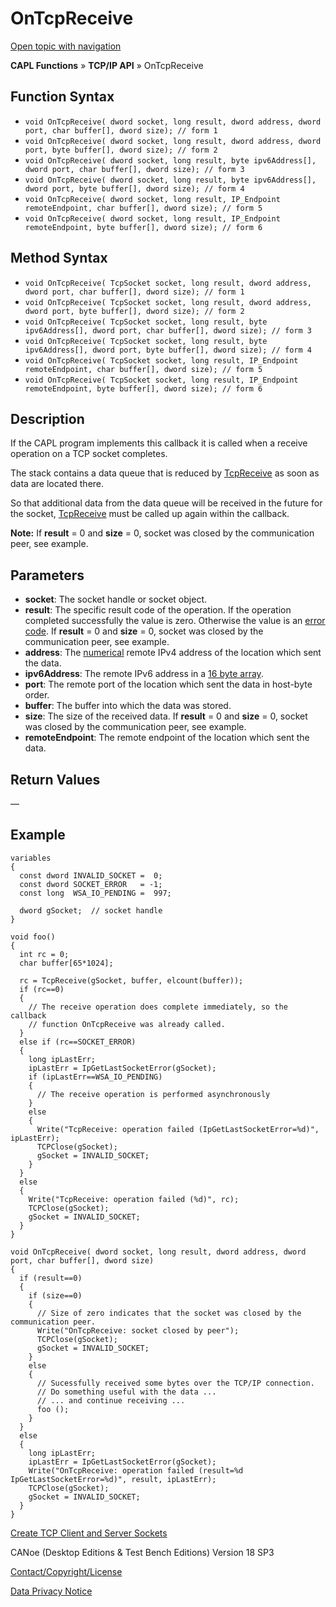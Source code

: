 # OnTcpReceive

[Open topic with navigation](../../../../../CANoeDEFamily.htm#Topics/CAPLFunctions/TCPIPAPI/EventProcedures/CAPLfunctionTCPIPOnTcpReceive.md)

**CAPL Functions** » **TCP/IP API** » OnTcpReceive

## Function Syntax

- `void OnTcpReceive( dword socket, long result, dword address, dword port, char buffer[], dword size); // form 1`
- `void OnTcpReceive( dword socket, long result, dword address, dword port, byte buffer[], dword size); // form 2`
- `void OnTcpReceive( dword socket, long result, byte ipv6Address[], dword port, char buffer[], dword size); // form 3`
- `void OnTcpReceive( dword socket, long result, byte ipv6Address[], dword port, byte buffer[], dword size); // form 4`
- `void OnTcpReceive( dword socket, long result, IP_Endpoint remoteEndpoint, char buffer[], dword size); // form 5`
- `void OnTcpReceive( dword socket, long result, IP_Endpoint remoteEndpoint, byte buffer[], dword size); // form 6`

## Method Syntax

- `void OnTcpReceive( TcpSocket socket, long result, dword address, dword port, char buffer[], dword size); // form 1`
- `void OnTcpReceive( TcpSocket socket, long result, dword address, dword port, byte buffer[], dword size); // form 2`
- `void OnTcpReceive( TcpSocket socket, long result, byte ipv6Address[], dword port, char buffer[], dword size); // form 3`
- `void OnTcpReceive( TcpSocket socket, long result, byte ipv6Address[], dword port, byte buffer[], dword size); // form 4`
- `void OnTcpReceive( TcpSocket socket, long result, IP_Endpoint remoteEndpoint, char buffer[], dword size); // form 5`
- `void OnTcpReceive( TcpSocket socket, long result, IP_Endpoint remoteEndpoint, byte buffer[], dword size); // form 6`

## Description

If the CAPL program implements this callback it is called when a receive operation on a TCP socket completes.

The stack contains a data queue that is reduced by [TcpReceive](../Functions/CAPLfunctionTCPReceive.md) as soon as data are located there.

So that additional data from the data queue will be received in the future for the socket, [TcpReceive](../Functions/CAPLfunctionTCPReceive.md) must be called up again within the callback.

**Note:** If **result** = 0 and **size** = 0, socket was closed by the communication peer, see example.

## Parameters

- **socket**: The socket handle or socket object.
- **result**: The specific result code of the operation. If the operation completed successfully the value is zero. Otherwise the value is an [error code](../CAPLfunctionsTCPIPWinsock2ErrorCodes.md). If **result** = 0 and **size** = 0, socket was closed by the communication peer, see example.
- **address**: The [numerical](../../../Shared/CAPL/TCPIPAPI/IPAddressByteOrdering.md) remote IPv4 address of the location which sent the data.
- **ipv6Address**: The remote IPv6 address in a [16 byte array](../../../Shared/CAPL/TCPIPAPI/IPAddressByteOrdering.md).
- **port**: The remote port of the location which sent the data in host-byte order.
- **buffer**: The buffer into which the data was stored.
- **size**: The size of the received data. If **result** = 0 and **size** = 0, socket was closed by the communication peer, see example.
- **remoteEndpoint**: The remote endpoint of the location which sent the data.

## Return Values

—

## Example

```plaintext
variables
{
  const dword INVALID_SOCKET =  0;
  const dword SOCKET_ERROR   = -1;
  const long  WSA_IO_PENDING =  997;

  dword gSocket;  // socket handle
}

void foo()
{
  int rc = 0;
  char buffer[65*1024];

  rc = TcpReceive(gSocket, buffer, elcount(buffer));
  if (rc==0)
  {
    // The receive operation does complete immediately, so the callback
    // function OnTcpReceive was already called.
  }
  else if (rc==SOCKET_ERROR)
  {
    long ipLastErr;
    ipLastErr = IpGetLastSocketError(gSocket);
    if (ipLastErr==WSA_IO_PENDING)
    {
      // The receive operation is performed asynchronously
    }
    else
    {
      Write("TcpReceive: operation failed (IpGetLastSocketError=%d)", ipLastErr);
      TCPClose(gSocket);
      gSocket = INVALID_SOCKET;
    }
  }
  else
  {
    Write("TcpReceive: operation failed (%d)", rc);
    TCPClose(gSocket);
    gSocket = INVALID_SOCKET;
  }
}

void OnTcpReceive( dword socket, long result, dword address, dword port, char buffer[], dword size)
{
  if (result==0)
  {
    if (size==0)
    {
      // Size of zero indicates that the socket was closed by the communication peer.
      Write("OnTcpReceive: socket closed by peer");
      TCPClose(gSocket);
      gSocket = INVALID_SOCKET;
    }
    else
    {
      // Sucessfully received some bytes over the TCP/IP connection.
      // Do something useful with the data ...
      // ... and continue receiving ...
      foo ();
    }
  }
  else
  {
    long ipLastErr;
    ipLastErr = IpGetLastSocketError(gSocket);
    Write("OnTcpReceive: operation failed (result=%d IpGetLastSocketError=%d)", result, ipLastErr);
    TCPClose(gSocket);
    gSocket = INVALID_SOCKET;
  }
}
```

[Create TCP Client and Server Sockets](../../../Shared/CAPL/TCPIPAPI/TCPIPAPI.md)

CANoe (Desktop Editions & Test Bench Editions) Version 18 SP3

[Contact/Copyright/License](../../../Shared/ContactCopyrightLicense.md)

[Data Privacy Notice](https://www.vector.com/int/en/company/get-info/privacy-policy/)
